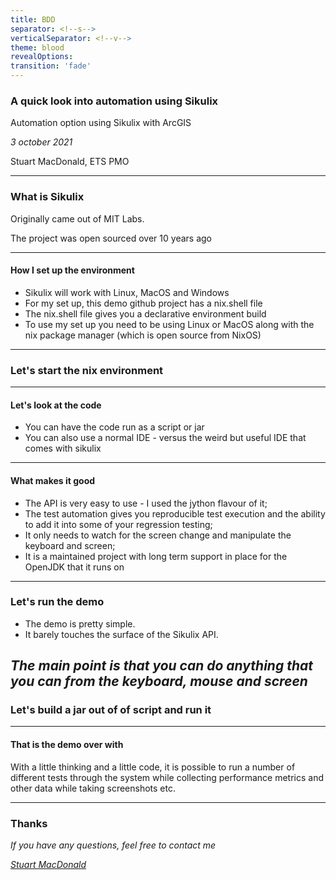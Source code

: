 ```yaml
---
title: BDD
separator: <!--s-->
verticalSeparator: <!--v-->
theme: blood
revealOptions:
transition: 'fade'
---
```


### A quick look into automation using Sikulix

Automation option using Sikulix with ArcGIS

_3 october 2021_

Stuart MacDonald, ETS PMO

---

### What is Sikulix

Originally came out of MIT Labs. 

The project was open sourced over 10 years ago


---
#### How I set up the environment

- Sikulix will work with Linux, MacOS and Windows
- For my set up, this demo github project has a nix.shell file
- The nix.shell file gives you a declarative environment build
- To use my set up you need to be using Linux or MacOS along with the nix package manager (which is open source from NixOS)

---
### Let's start the nix environment



---
#### Let's look at the code

- You can have the code run as a script or jar
- You can also use a normal IDE - versus the weird but useful IDE that comes with sikulix

---

#### What makes it good

- The API is very easy to use - I used the jython flavour of it;
- The test automation gives you reproducible test execution and the ability to add it into some of your regression testing;
- It only needs to watch for the screen change and manipulate the keyboard and screen;
- It is a maintained project with long term support in place for the OpenJDK that it runs on
---

### Let's run the demo

- The demo is pretty simple. 
- It barely touches the surface of the Sikulix API.

_The main point is that you can do anything that you can from the keyboard, mouse and screen_
---

### Let's build a jar out of of script and run it

---
#### That is the demo over with

With a little thinking and a little code, it is possible to run a number of different tests through the system while collecting performance metrics and other data while taking screenshots etc.

---
### Thanks

_If you have any questions, feel free to contact me_

_[Stuart MacDonald](stuart.macd@gmail.com)_

